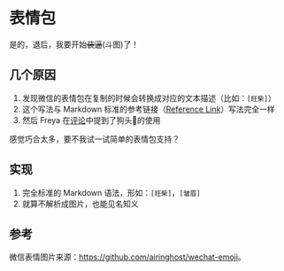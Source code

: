 # 表情包

是的，退后，我要开始~~装逼~~(斗图)了！

## 几个原因

1. 发现微信的表情包在复制的时候会转换成对应的文本描述（比如：`[旺柴]`）
2. 这个写法与 Markdown 标准的参考链接（[Reference Link](https://spec.commonmark.org/0.31.2/#shortcut-reference-link)）写法完全一样
3. 然后 Freya 在[评论](https://blog.twofei.com/622/#comment-1496)中提到了狗头🐶的使用

感觉巧合太多，要不我试一试简单的表情包支持？

## 实现

1. 完全标准的 Markdown 语法，形如：`[旺柴]`，`[皱眉]`
2. 就算不解析成图片，也能见名知义

## 参考

微信表情图片来源：<https://github.com/airinghost/wechat-emoji>。
